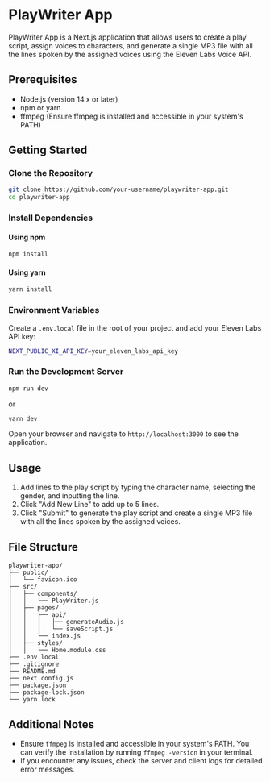 # PlayWriter App

PlayWriter App is a Next.js application that allows users to create a play script, assign voices to characters, and generate a single MP3 file with all the lines spoken by the assigned voices using the Eleven Labs Voice API.

## Prerequisites

- Node.js (version 14.x or later)
- npm or yarn
- ffmpeg (Ensure ffmpeg is installed and accessible in your system's PATH)

## Getting Started

### Clone the Repository

```bash
git clone https://github.com/your-username/playwriter-app.git
cd playwriter-app
```

### Install Dependencies

#### Using npm

```bash
npm install
```

#### Using yarn

```bash
yarn install
```

### Environment Variables

Create a `.env.local` file in the root of your project and add your Eleven Labs API key:

```bash
NEXT_PUBLIC_XI_API_KEY=your_eleven_labs_api_key
```

### Run the Development Server

```bash
npm run dev
```

or

```bash
yarn dev
```

Open your browser and navigate to `http://localhost:3000` to see the application.

## Usage

1. Add lines to the play script by typing the character name, selecting the gender, and inputting the line.
2. Click "Add New Line" to add up to 5 lines.
3. Click "Submit" to generate the play script and create a single MP3 file with all the lines spoken by the assigned voices.

## File Structure

```
playwriter-app/
├── public/
│   └── favicon.ico
├── src/
│   ├── components/
│   │   └── PlayWriter.js
│   ├── pages/
│   │   ├── api/
│   │   │   ├── generateAudio.js
│   │   │   └── saveScript.js
│   │   └── index.js
│   ├── styles/
│   │   └── Home.module.css
├── .env.local
├── .gitignore
├── README.md
├── next.config.js
├── package.json
├── package-lock.json
└── yarn.lock
```

## Additional Notes

- Ensure `ffmpeg` is installed and accessible in your system's PATH. You can verify the installation by running `ffmpeg -version` in your terminal.
- If you encounter any issues, check the server and client logs for detailed error messages.

